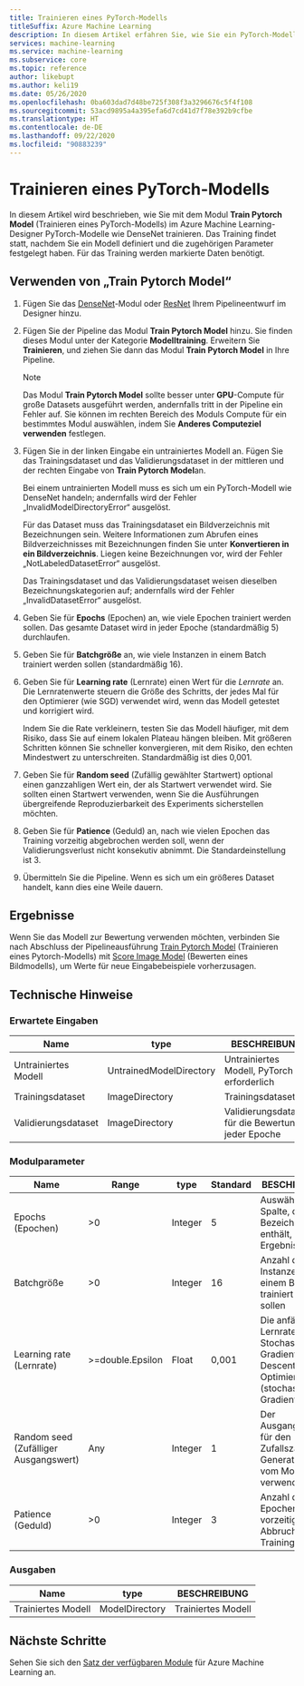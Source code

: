 ```yaml
---
title: Trainieren eines PyTorch-Modells
titleSuffix: Azure Machine Learning
description: In diesem Artikel erfahren Sie, wie Sie ein PyTorch-Modell von Grund auf neu trainieren oder optimieren.
services: machine-learning
ms.service: machine-learning
ms.subservice: core
ms.topic: reference
author: likebupt
ms.author: keli19
ms.date: 05/26/2020
ms.openlocfilehash: 0ba603dad7d48be725f308f3a3296676c5f4f108
ms.sourcegitcommit: 53acd9895a4a395efa6d7cd41d7f78e392b9cfbe
ms.translationtype: HT
ms.contentlocale: de-DE
ms.lasthandoff: 09/22/2020
ms.locfileid: "90883239"
---
```

# <a name="train-pytorch-model"></a>Trainieren eines PyTorch-Modells

In diesem Artikel wird beschrieben, wie Sie mit dem Modul **Train Pytorch Model** (Trainieren eines PyTorch-Modells) im Azure Machine Learning-Designer PyTorch-Modelle wie DenseNet trainieren. Das Training findet statt, nachdem Sie ein Modell definiert und die zugehörigen Parameter festgelegt haben. Für das Training werden markierte Daten benötigt. 

## <a name="how-to-use-train-pytorch-model"></a>Verwenden von „Train Pytorch Model“ 

1. Fügen Sie das [DenseNet](densenet.md)-Modul oder [ResNet](resnet.md) Ihrem Pipelineentwurf im Designer hinzu.

2. Fügen Sie der Pipeline das Modul **Train Pytorch Model** hinzu. Sie finden dieses Modul unter der Kategorie **Modelltraining**. Erweitern Sie **Trainieren**, und ziehen Sie dann das Modul **Train Pytorch Model** in Ihre Pipeline.

   > [!NOTE]
   > Das Modul **Train Pytorch Model** sollte besser unter **GPU**-Compute für große Datasets ausgeführt werden, andernfalls tritt in der Pipeline ein Fehler auf. Sie können im rechten Bereich des Moduls Compute für ein bestimmtes Modul auswählen, indem Sie **Anderes Computeziel verwenden** festlegen.

3.  Fügen Sie in der linken Eingabe ein untrainiertes Modell an. Fügen Sie das Trainingsdataset und das Validierungsdataset in der mittleren und der rechten Eingabe von **Train Pytorch Model**an.

    Bei einem untrainierten Modell muss es sich um ein PyTorch-Modell wie DenseNet handeln; andernfalls wird der Fehler „InvalidModelDirectoryError“ ausgelöst.

    Für das Dataset muss das Trainingsdataset ein Bildverzeichnis mit Bezeichnungen sein. Weitere Informationen zum Abrufen eines Bildverzeichnisses mit Bezeichnungen finden Sie unter **Konvertieren in ein Bildverzeichnis**. Liegen keine Bezeichnungen vor, wird der Fehler „NotLabeledDatasetError“ ausgelöst.

    Das Trainingsdataset und das Validierungsdataset weisen dieselben Bezeichnungskategorien auf; andernfalls wird der Fehler „InvalidDatasetError“ ausgelöst.

4.  Geben Sie für **Epochs** (Epochen) an, wie viele Epochen trainiert werden sollen. Das gesamte Dataset wird in jeder Epoche (standardmäßig 5) durchlaufen.

5.  Geben Sie für **Batchgröße** an, wie viele Instanzen in einem Batch trainiert werden sollen (standardmäßig 16).

6.  Geben Sie für **Learning rate** (Lernrate) einen Wert für die *Lernrate* an. Die Lernratenwerte steuern die Größe des Schritts, der jedes Mal für den Optimierer (wie SGD) verwendet wird, wenn das Modell getestet und korrigiert wird.

    Indem Sie die Rate verkleinern, testen Sie das Modell häufiger, mit dem Risiko, dass Sie auf einem lokalen Plateau hängen bleiben. Mit größeren Schritten können Sie schneller konvergieren, mit dem Risiko, den echten Mindestwert zu unterschreiten. Standardmäßig ist dies 0,001.

7.  Geben Sie für **Random seed** (Zufällig gewählter Startwert) optional einen ganzzahligen Wert ein, der als Startwert verwendet wird. Sie sollten einen Startwert verwenden, wenn Sie die Ausführungen übergreifende Reproduzierbarkeit des Experiments sicherstellen möchten.

8.  Geben Sie für **Patience** (Geduld) an, nach wie vielen Epochen das Training vorzeitig abgebrochen werden soll, wenn der Validierungsverlust nicht konsekutiv abnimmt. Die Standardeinstellung ist 3.

9.  Übermitteln Sie die Pipeline. Wenn es sich um ein größeres Dataset handelt, kann dies eine Weile dauern.

## <a name="results"></a>Ergebnisse

Wenn Sie das Modell zur Bewertung verwenden möchten, verbinden Sie nach Abschluss der Pipelineausführung [Train Pytorch Model](train-pytorch-model.md) (Trainieren eines Pytorch-Modells) mit [Score Image Model](score-image-model.md) (Bewerten eines Bildmodells), um Werte für neue Eingabebeispiele vorherzusagen.

## <a name="technical-notes"></a>Technische Hinweise
###  <a name="expected-inputs"></a>Erwartete Eingaben  

| Name               | type                    | BESCHREIBUNG                              |
| ------------------ | ----------------------- | ---------------------------------------- |
| Untrainiertes Modell    | UntrainedModelDirectory | Untrainiertes Modell, PyTorch erforderlich         |
| Trainingsdataset   | ImageDirectory          | Trainingsdataset                         |
| Validierungsdataset | ImageDirectory          | Validierungsdataset für die Bewertung jeder Epoche |

###  <a name="module-parameters"></a>Modulparameter  

| Name          | Range            | type    | Standard | BESCHREIBUNG                              |
| ------------- | ---------------- | ------- | ------- | ---------------------------------------- |
| Epochs (Epochen)        | >0               | Integer | 5       | Auswählen der Spalte, die die Bezeichnung enthält, oder der Ergebnisspalte |
| Batchgröße    | >0               | Integer | 16      | Anzahl der Instanzen, die in einem Batch trainiert werden sollen   |
| Learning rate (Lernrate) | >=double.Epsilon | Float   | 0,001   | Die anfängliche Lernrate für den Stochastic Gradient Descent-Optimierer (stochastischer Gradientenabfall) |
| Random seed (Zufälliger Ausgangswert)   | Any              | Integer | 1       | Der Ausgangswert für den Zufallszahlen-Generator, der vom Modell verwendet wird |
| Patience (Geduld)      | >0               | Integer | 3       | Anzahl der Epochen bis zum vorzeitigen Abbruch des Trainings   |

###  <a name="outputs"></a>Ausgaben  

| Name          | type           | BESCHREIBUNG   |
| ------------- | -------------- | ------------- |
| Trainiertes Modell | ModelDirectory | Trainiertes Modell |

## <a name="next-steps"></a>Nächste Schritte

Sehen Sie sich den [Satz der verfügbaren Module](module-reference.md) für Azure Machine Learning an. 



